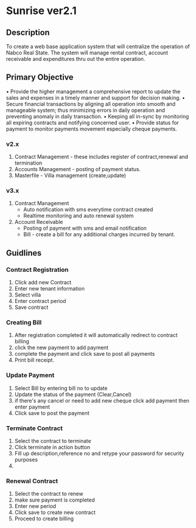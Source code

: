 # Sunrise ver2.1 

## Description
To create a web base application system that will centralize the operation of Nabco Real State.  The system will manage rental contract, account receivable and expenditures thru out the entire operation. 

## Primary Objective

•	Provide the higher management a comprehensive report to update the sales and expenses in a timely manner and support for decision making. 
•	Secure financial transactions by aligning all operation into smooth and manageable system; thus minimizing errors in daily operation and preventing anomaly in daily transaction.
•	Keeping all in-sync by monitoring all expiring contracts and notifying concerned user. 
•	Provide status for payment to monitor payments movement especially cheque payments.  


### v2.x 
1. Contract Management - these includes register of contract,renewal and termination
2. Accounts Management - posting of payment status.
3. Masterfile - Villa management (create,update)

### v3.x
1. Contract Management 
    - Auto notification with sms everytime contract created
    - Realtime monitoring and auto renewal system
2. Account Receivable
    - Posting of payment with sms and email notification
    - Bill - create a bill for any additional charges incurred by tenant.


## Guidlines

### Contract Registration

1. Click add new Contract
2. Enter new tenant information
3. Select villa 
4. Enter contract period
5. Save contract

### Creating Bill

1. After registration completed it will automatically redirect to contract billing
2. click the new payment to add payment
3. complete the payment and click save to post all payments
4. Print bill receipt.


### Update Payment
1. Select Bill by entering bill no to update
2. Update the status of the payment (Clear,Cancel)
3. if there's any cancel or need to add new cheque click add payment then enter payment
4. Click save to post the payment


### Terminate Contract
1. Select the contract to terminate
2. Click terminate in action button
3. Fill up description,reference no and retype your password for security purposes
4. 

### Renewal Contract
1. Select the contract to renew
2. make sure payment is completed 
3. Enter new period
4. Click save to create new contract
5. Proceed to create billing

